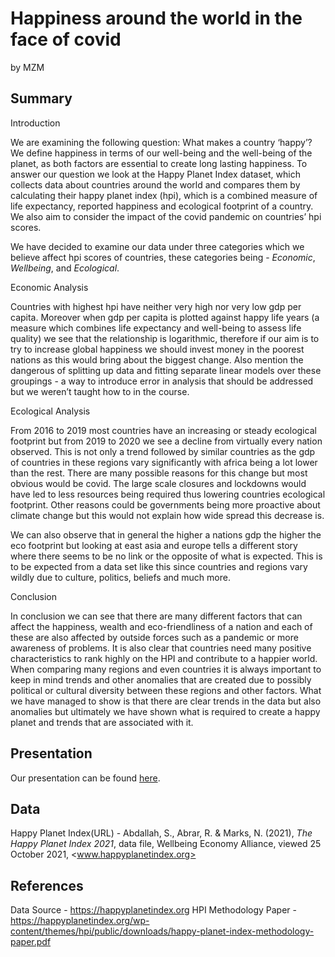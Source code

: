 Happiness around the world in the face of covid
================
by MZM

## Summary

Introduction

We are examining the following question: What makes a country ‘happy’?
We define happiness in terms of our well-being and the well-being of the
planet, as both factors are essential to create long lasting happiness.
To answer our question we look at the Happy Planet Index dataset, which
collects data about countries around the world and compares them by
calculating their happy planet index (hpi), which is a combined measure
of life expectancy, reported happiness and ecological footprint of a
country. We also aim to consider the impact of the covid pandemic on
countries’ hpi scores.

We have decided to examine our data under three categories which we
believe affect hpi scores of countries, these categories being -
*Economic*, *Wellbeing*, and *Ecological*.

Economic Analysis

Countries with highest hpi have neither very high nor very low gdp per
capita. Moreover when gdp per capita is plotted against happy life years
(a measure which combines life expectancy and well-being to assess life
quality) we see that the relationship is logarithmic, therefore if our
aim is to try to increase global happiness we should invest money in the
poorest nations as this would bring about the biggest change. Also
mention the dangerous of splitting up data and fitting separate linear
models over these groupings - a way to introduce error in analysis that
should be addressed but we weren’t taught how to in the course.

Ecological Analysis

From 2016 to 2019 most countries have an increasing or steady ecological
footprint but from 2019 to 2020 we see a decline from virtually every
nation observed. This is not only a trend followed by similar countries
as the gdp of countries in these regions vary significantly with africa
being a lot lower than the rest. There are many possible reasons for
this change but most obvious would be covid. The large scale closures
and lockdowns would have led to less resources being required thus
lowering countries ecological footprint. Other reasons could be
governments being more proactive about climate change but this would not
explain how wide spread this decrease is.

We can also observe that in general the higher a nations gdp the higher
the eco footprint but looking at east asia and europe tells a different
story where there seems to be no link or the opposite of what is
expected. This is to be expected from a data set like this since
countries and regions vary wildly due to culture, politics, beliefs and
much more.

Conclusion

In conclusion we can see that there are many different factors that can
affect the happiness, wealth and eco-friendliness of a nation and each
of these are also affected by outside forces such as a pandemic or more
awareness of problems. It is also clear that countries need many
positive characteristics to rank highly on the HPI and contribute to a
happier world. When comparing many regions and even countries it is
always important to keep in mind trends and other anomalies that are
created due to possibly political or cultural diversity between these
regions and other factors. What we have managed to show is that there
are clear trends in the data but also anomalies but ultimately we have
shown what is required to create a happy planet and trends that are
associated with it.

## Presentation

Our presentation can be found
[here](presentation/CopyOfxaringan_template/presentation.html).

## Data

Happy Planet Index(URL) - Abdallah, S., Abrar, R. & Marks, N. (2021),
*The Happy Planet Index 2021*, data file, Wellbeing Economy Alliance,
viewed 25 October 2021, \<www.happyplanetindex.org>

## References

Data Source - <https://happyplanetindex.org> HPI Methodology Paper -
<https://happyplanetindex.org/wp-content/themes/hpi/public/downloads/happy-planet-index-methodology-paper.pdf>
